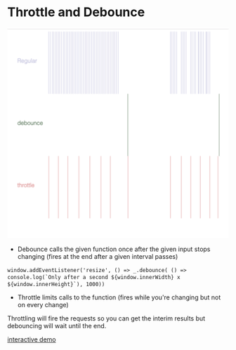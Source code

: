 # Throttle and Debounce

![Throttle and Debounce pic](/images/Throttle_Debounce.png?raw=true)

- Debounce calls the given function once after the given input stops changing (fires at the end after a given interval passes)

```
window.addEventListener('resize', () => _.debounce( () => console.log(`Only after a second ${window.innerWidth} x ${window.innerHeight}`), 1000))
```

- Throttle limits calls to the function (fires while you're changing but not on every change)

Throttling will fire the requests so you can get the interim results but debouncing will wait until the end.

[interactive demo](http://demo.nimius.net/debounce_throttle/)
